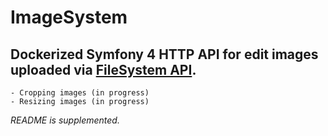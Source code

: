 ImageSystem
==========
Dockerized Symfony 4 HTTP API for edit images uploaded via [FileSystem API][1].
--------------------------------------------------


~~~~
- Cropping images (in progress)
- Resizing images (in progress)
~~~~


*README is supplemented.*




[1]: https://github.com/AWSM3/filesystem-docker
